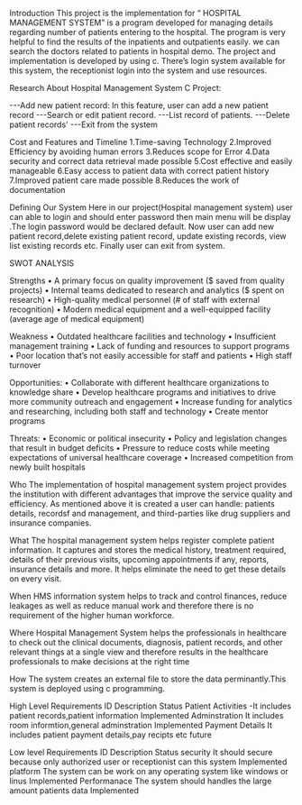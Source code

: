 Introduction
This project is the implementation for “ HOSPITAL MANAGEMENT SYSTEM” is a program developed for managing details regarding number of patients entering to the hospital. The program is very helpful to find the results of the inpatients and outpatients easily. we can search the doctors related to patients in hospital demo. The project and implementation is developed by using c. There’s login system available for this system, the receptionist login into the system and use resources.

Research
About Hospital Management System C Project:

---Add new patient record: In this feature, user can add a new patient record ---Search or edit patient record. ---List record of patients. ---Delete patient records' ---Exit from the system

Cost and Features and Timeline
1.Time-saving Technology 2.Improved Efficiency by avoiding human errors 3.Reduces scope for Error 4.Data security and correct data retrieval made possible 5.Cost effective and easily manageable 6.Easy access to patient data with correct patient history 7.Improved patient care made possible 8.Reduces the work of documentation

Defining Our System
Here in our project(Hospital management system) user can able to login and should enter password then main menu will be display .The login password would be declared default.
Now user can add new patient record,delete existing patient record, update existing records, view list existing records etc. Finally user can exit from system.

SWOT ANALYSIS

Strengths
• A primary focus on quality improvement ($ saved from quality projects) • Internal teams dedicated to research and analytics ($ spent on research) • High-quality medical personnel (# of staff with external recognition) • Modern medical equipment and a well-equipped facility (average age of medical equipment)

Weakness
• Outdated healthcare facilities and technology • Insufficient management training • Lack of funding and resources to support programs • Poor location that’s not easily accessible for staff and patients • High staff turnover

Opportunities:
• Collaborate with different healthcare organizations to knowledge share • Develop healthcare programs and initiatives to drive more community outreach and engagement • Increase funding for analytics and researching, including both staff and technology • Create mentor programs

Threats:
• Economic or political insecurity • Policy and legislation changes that result in budget deficits • Pressure to reduce costs while meeting expectations of universal healthcare coverage • Increased competition from newly built hospitals

Who
The implementation of hospital management system project provides the institution with different advantages that improve the service quality and efficiency. As mentioned above it is created a user can handle: patients details, recordsf and management, and third-parties like drug suppliers and insurance companies.

What
The hospital management system helps register complete patient information. It captures and stores the medical history, treatment required, details of their previous visits, upcoming appointments if any, reports, insurance details and more. It helps eliminate the need to get these details on every visit.

When
HMS information system helps to track and control finances, reduce leakages as well as reduce manual work and therefore there is no requirement of the higher human workforce.

Where
Hospital Management System helps the professionals in healthcare to check out the clinical documents, diagnosis, patient records, and other relevant things at a single view and therefore results in the healthcare professionals to make decisions at the right time

How
The system creates an external file to store the data perminantly.This system is deployed using c programming.

High Level Requirements
ID
Description
Status
Patient Activities	-It includes patient records,patient information	Implemented
Adminstration	It includes room informtion,general adminstration	Implemented
Payment Details	It includes patient payment details,pay recipts etc	future

Low level Requirements
ID
Description
Status
security	It should secure because only authorized user or receptionist can this system	Implemented
platform	The system can be work on any operating system like windows or linus	Implemented
Performanace	The system should handles the large amount patients data	Implemented
